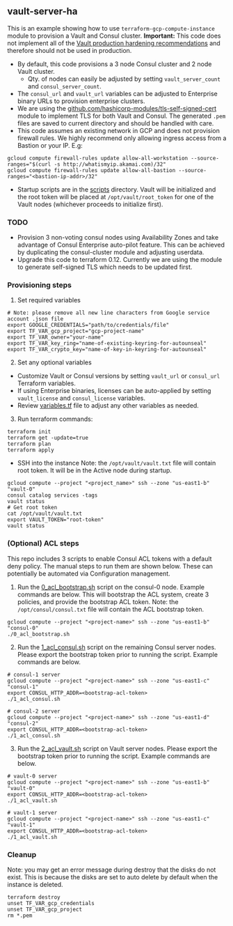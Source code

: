 ## vault-server-ha
This is an example showing how to use `terraform-gcp-compute-instance` module to provision a Vault and Consul cluster.
**Important:** This code does not implement all of the [Vault production hardening recommendations](https://learn.hashicorp.com/vault/operations/production-hardening) and therefore should not be used in production.

- By default, this code provisions a 3 node Consul cluster and 2 node Vault cluster. 
  - Qty. of nodes can easily be adjusted by setting `vault_server_count` and `consul_server_count`.
- The `consul_url` and `vault_url` variables can be adjusted to Enterprise binary URLs to provision enterprise clusters.
- We are using the [github.com/hashicorp-modules/tls-self-signed-cert](github.com/hashicorp-modules/tls-self-signed-cert) module to implement TLS for both Vault and Consul. The generated `.pem` files are saved to current directory and should be handled with care.
- This code assumes an existing network in GCP and does not provision firewall rules. We highly recommend only allowing ingress access from a Bastion or your IP. E.g:
```
gcloud compute firewall-rules update allow-all-workstation --source-ranges="$(curl -s http://whatismyip.akamai.com)/32"
gcloud compute firewall-rules update allow-all-bastion --source-ranges="<bastion-ip-addr>/32"
```

- Startup scripts are in the [scripts](scripts/) directory. Vault will be initialized and the root token will be placed at `/opt/vault/root_token` for one of the Vault nodes (whichever proceeds to initialize first).

### TODO
- Provision 3 non-voting consul nodes using Availability Zones and take advantage of Consul Enterprise auto-pilot feature. This can be achieved by duplicating the consul-cluster module and adjusting userdata.
- Upgrade this code to terraform 0.12. Currently we are using the []() module to generate self-signed TLS which needs to be updated first.

### Provisioning steps
1. Set required variables
```
# Note: please remove all new line characters from Google service account .json file
export GOOGLE_CREDENTIALS="path/to/credentials/file"
export TF_VAR_gcp_project="gcp-project-name"
export TF_VAR_owner="your-name"
export TF_VAR_key_ring="name-of-existing-keyring-for-autounseal"
export TF_VAR_crypto_key="name-of-key-in-keyring-for-autounseal"
```
2. Set any optional variables
- Customize Vault or Consul versions by setting `vault_url` or `consul_url` Terraform variables.
- If using Enterprise binaries, licenses can be auto-applied by setting `vault_license` and `consul_license` variables.
- Review [variables.tf](variables.tf) file to adjust any other variables as needed.

3. Run terraform commands:
```
terraform init
terraform get -update=true
terraform plan
terraform apply
```
- SSH into the instance
Note: the `/opt/vault/vault.txt` file will contain root token. It will be in the Active node during startup.
```
gcloud compute --project "<project_name>" ssh --zone "us-east1-b" "vault-0"
consul catalog services -tags
vault status
# Get root token
cat /opt/vault/vault.txt
export VAULT_TOKEN="root-token"
vault status
``` 

### (Optional) ACL steps
This repo includes 3 scripts to enable Consul ACL tokens with a default deny policy. The manual steps to run them are shown below. These can potentially be automated via Configuration management.

1. Run the [0_acl_bootstrap.sh](scripts/0_acl_bootstrap.sh) script on the consul-0 node. Example commands are below. This will bootstrap the ACL system, create 3 policies, and provide the bootstrap ACL token.
Note: the `/opt/consul/consul.txt` file will contain the ACL bootstrap token.
```
gcloud compute --project "<project-name>" ssh --zone "us-east1-b" "consul-0"
./0_acl_bootstrap.sh
```

2. Run the [1_acl_consul.sh](scripts/1_acl_consul.sh) script on the remaining Consul server nodes. Please export the bootstrap token prior to running the script. Example commands are below. 
```
# consul-1 server
gcloud compute --project "<project-name>" ssh --zone "us-east1-c" "consul-1"
export CONSUL_HTTP_ADDR=<bootstrap-acl-token>
./1_acl_consul.sh

# consul-2 server
gcloud compute --project "<project-name>" ssh --zone "us-east1-d" "consul-2"
export CONSUL_HTTP_ADDR=<bootstrap-acl-token>
./1_acl_consul.sh
```

3. Run the [2_acl_vault.sh](scripts/2_acl_vault.sh) script on Vault server nodes. Please export the bootstrap token prior to running the script. Example commands are below. 
```
# vault-0 server
gcloud compute --project "<project-name>" ssh --zone "us-east1-b" "vault-0"
export CONSUL_HTTP_ADDR=<bootstrap-acl-token>
./1_acl_vault.sh

# vault-1 server
gcloud compute --project "<project-name>" ssh --zone "us-east1-c" "vault-1"
export CONSUL_HTTP_ADDR=<bootstrap-acl-token>
./1_acl_vault.sh
```

### Cleanup
Note: you may get an error message during destroy that the disks do not exist. This is because the disks are set to auto delete by default when the instance is deleted. 
```
terraform destroy
unset TF_VAR_gcp_credentials
unset TF_VAR_gcp_project
rm *.pem
```


